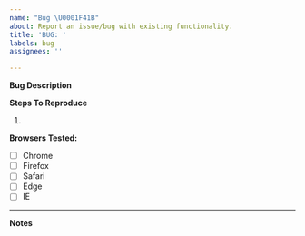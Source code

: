 ```yaml
---
name: "Bug \U0001F41B"
about: Report an issue/bug with existing functionality.
title: 'BUG: '
labels: bug
assignees: ''

---
```


**Bug Description**
<!--- 
Please write a clear description of the behavior you're seeing. Include screenshots in the *notes* section, if relevant. 
-->

**Steps To Reproduce**
<!--- 
Concisely describe steps we can take to reproduce this, using a numbered list 
-->
1. 

**Browsers Tested:**
* [ ] Chrome
* [ ] Firefox
* [ ] Safari
* [ ] Edge
* [ ] IE

----------
**Notes**
<!--- 
Provide any additional context that might be helpful for the team to pick up the ticket, including screenshots. 
-->
